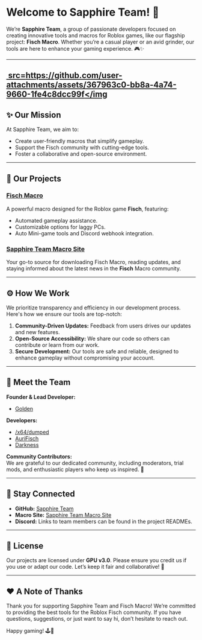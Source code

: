 # Welcome to Sapphire Team! 💎  

We’re **Sapphire Team**, a group of passionate developers focused on creating innovative tools and macros for Roblox games, like our flagship project: **Fisch Macro**. Whether you’re a casual player or an avid grinder, our tools are here to enhance your gaming experience. 🎮✨  

---
[<img> src=https://github.com/user-attachments/assets/367963c0-bb8a-4a74-9660-1fe4c8dcc99f</img](https://roblox.com)
---

## ✨ Our Mission  

At Sapphire Team, we aim to:  
- Create user-friendly macros that simplify gameplay.  
- Support the Fisch community with cutting-edge tools.  
- Foster a collaborative and open-source environment.  

---

## 🌟 Our Projects  

### [Fisch Macro](https://github.com/Sapphire-Team/Fisch-Macro)  
A powerful macro designed for the Roblox game **Fisch**, featuring:  
- Automated gameplay assistance.  
- Customizable options for laggy PCs.  
- Auto Mini-game tools and Discord webhook integration.  

### [Sapphire Team Macro Site](https://sapphire-macro.github.io/Sapphire-Site/)  
Your go-to source for downloading Fisch Macro, reading updates, and staying informed about the latest news in the **Fisch** Macro community.  

---

## ⚙️ How We Work  

We prioritize transparency and efficiency in our development process. Here's how we ensure our tools are top-notch:  
1. **Community-Driven Updates:** Feedback from users drives our updates and new features.  
2. **Open-Source Accessibility:** We share our code so others can contribute or learn from our work.  
3. **Secure Development:** Our tools are safe and reliable, designed to enhance gameplay without compromising your account.  

---

## 👥 Meet the Team  

**Founder & Lead Developer:**  
- [Golden](https://discord.com/users/1219325833685241857)  

**Developers:**  
- [/x64/dumped](https://discord.com/users/1064395299042381874)  
- [AuriFisch](https://discord.com/users/1092678374427738203)
- [Darkness](https://discord.com/users/681934150743097387)

**Community Contributors:**  
We are grateful to our dedicated community, including moderators, trial mods, and enthusiastic players who keep us inspired. 💪  

---

## 🔗 Stay Connected  

- **GitHub:** [Sapphire Team](https://github.com/Sapphire-Team)  
- **Macro Site:** [Sapphire Team Macro Site](https://sapphire-macro.github.io/Sapphire-Site/)  
- **Discord:** Links to team members can be found in the project READMEs.  

---

## 📜 License  

Our projects are licensed under **GPU v3.0**. Please ensure you credit us if you use or adapt our code. Let’s keep it fair and collaborative! 🤝  

---

## ❤️ A Note of Thanks  

Thank you for supporting Sapphire Team and Fisch Macro! We’re committed to providing the best tools for the Roblox Fisch community. If you have questions, suggestions, or just want to say hi, don’t hesitate to reach out.  

Happy gaming! 🕹️🎉  
